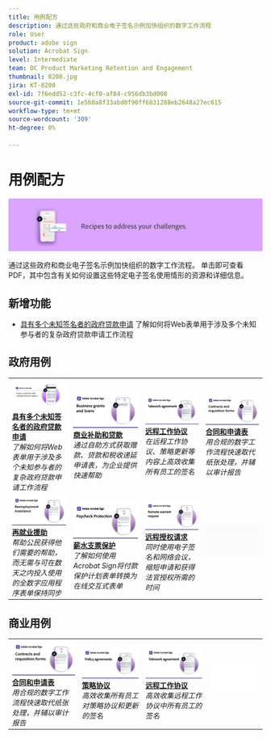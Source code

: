 ```yaml
---
title: 用例配方
description: 通过这些政府和商业电子签名示例加快组织的数字工作流程
role: User
product: adobe sign
solution: Acrobat Sign
level: Intermediate
team: DC Product Marketing Retention and Engagement
thumbnail: 8200.jpg
jira: KT-8200
exl-id: 7f6edd52-c3fc-4cf0-af84-c956db3bd008
source-git-commit: 1e5b8a8f33abd0f90ff6831288eb2648a27ec615
workflow-type: tm+mt
source-wordcount: '309'
ht-degree: 0%

---
```


# 用例配方

![用例横幅](../assets/Hero-Recipe.png)

通过这些政府和商业电子签名示例加快组织的数字工作流程。 单击即可查看PDF，其中包含有关如何设置这些特定电子签名使用情形的资源和详细信息。

## 新增功能

* [具有多个未知签名者的政府贷款申请](webform-multiple-signers.md)
了解如何将Web表单用于涉及多个未知参与者的复杂政府贷款申请工作流程

## 政府用例

<table style="table-layout:fixed">
<tr>
  <td>
    <a href="webform-multiple-signers.md">
      <img alt="具有多个未知签名者的政府贷款申请" src="../assets/Web-form-unknown.png" />
    </a>
    <div>
    <a href="webform-multiple-signers.md"><strong>具有多个未知签名者的政府贷款申请</strong></a>
    </div>
    <em>了解如何将Web表单用于涉及多个未知参与者的复杂政府贷款申请工作流程</em>
    <br>
  </td> 
  <td>
    <a href="usecasegovgrants.md">
      <img alt="商业补助和贷款" src="../assets/UC_Business.png" />
    </a>
    <div>
    <a href="usecasegovgrants.md"><strong>商业补助和贷款</strong></a>
    </div>
    <em>通过自助方式获取赠款、贷款和税收递延申请表，为企业提供快速帮助</em>
    <br>
  </td> 
  <td>
    <a href="usecasegovtelework.md">
      <img alt="远程工作协议" src="../assets/UC_MegasignR.png" />
    </a>
    <div>
    <a href="usecasegovtelework.md"><strong>远程工作协议</strong></a>
    </div>
    <em>在远程工作协议、策略更新等内容上高效收集所有员工的签名</em>
    <br>
  </td>
  <td>
    <a href="usecasegovcontracts.md">
      <img alt="合同和申请表" src="../assets/UC_WorkflowR.png" />
    </a>
    <div>
    <a href="usecasegovcontracts.md"><strong>合同和申请表</strong></a>
    </div>
    <em>用合规的数字工作流程快速取代纸张处理，并辅以审计报告</em>
    <br>
  </td>
</tr>
<tr>
 <td>
    <a href="usecasegovreemployment.md">
      <img alt="再就业援助" src="../assets/UC_WebformsR.png" />
    </a>
    <div>
    <a href="usecasegovreemployment.md"><strong>再就业援助</strong></a>
    </div>
    <em>帮助公民获得他们需要的帮助，而无需与可在数天之内投入使用的全数字应用程序表单保持同步</em>
    <br>
  </td>
  <td>
    <a href="usecasegovpaycheck.md">
      <img alt="薪水支票保护" src="../assets/UC_PaycheckProtectionR.png" />
    </a>
    <div>
    <a href="usecasegovpaycheck.md"><strong>薪水支票保护</strong></a>
    </div>
    <em>了解如何使用Acrobat Sign将付款保护计划表单转换为在线交互式表单</em>
    <br>
  </td>
  <td>
    <a href="usecasegovremote.md">
      <img alt="远程授权请求" src="../assets/UC_Remote_WarrantR.png" />
    </a>
    <div>
    <a href="usecasegovremote.md"><strong>远程授权请求</strong></a>
    </div>
    <em>同时使用电子签名和网络会议，缩短申请和获得法官授权所需的时间</em>
    <br>
  </td>
  <td>
    <img alt="间隔条" src="../assets/Grayspacer.png" />
    <div>
    <br>
  </td>
</tr>
</table>

## 商业用例

<table style="table-layout:fixed">
<tr>
  <td>
    <a href="usecasecomcontracts.md">
      <img alt="合同和申请表" src="../assets/UC_WorkflowR.png" />
    </a>
    <div>
    <a href="usecasecomcontracts.md"><strong>合同和申请表</strong></a>
    </div>
    <em>用合规的数字工作流程快速取代纸张处理，并辅以审计报告</em>
    <br>
  </td> 
  <td>
    <a href="usecasecompolicy.md">
      <img alt="策略协议" src="../assets/UC_Policy.png" />
    </a>
    <div>
    <a href="usecasecompolicy.md"><strong>策略协议</strong></a>
    </div>
    <em>高效收集所有员工对策略协议和更新的签名</em>
    <br>
  </td>
  <td>
    <a href="usecasecomtelework.md">
      <img alt="远程工作协议" src="../assets/UC_MegasignR.png" />
    </a>
    <div>
    <a href="usecasecomtelework.md"><strong>远程工作协议</strong></a>
    </div>
    <em>高效收集远程工作协议中所有员工的签名</em>
    <br>
  </td>
  <td>
    <img alt="间隔条" src="../assets/Whitespacer.png" />
    <div>
    <br>
  </td>
</tr>
</table>
